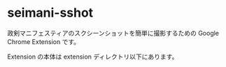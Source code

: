 # seimani-sshot
政剣マニフェスティアのスクシーンショットを簡単に撮影するための Google Chrome Extension です。

Extension の本体は extension ディレクトリ以下にあります。
